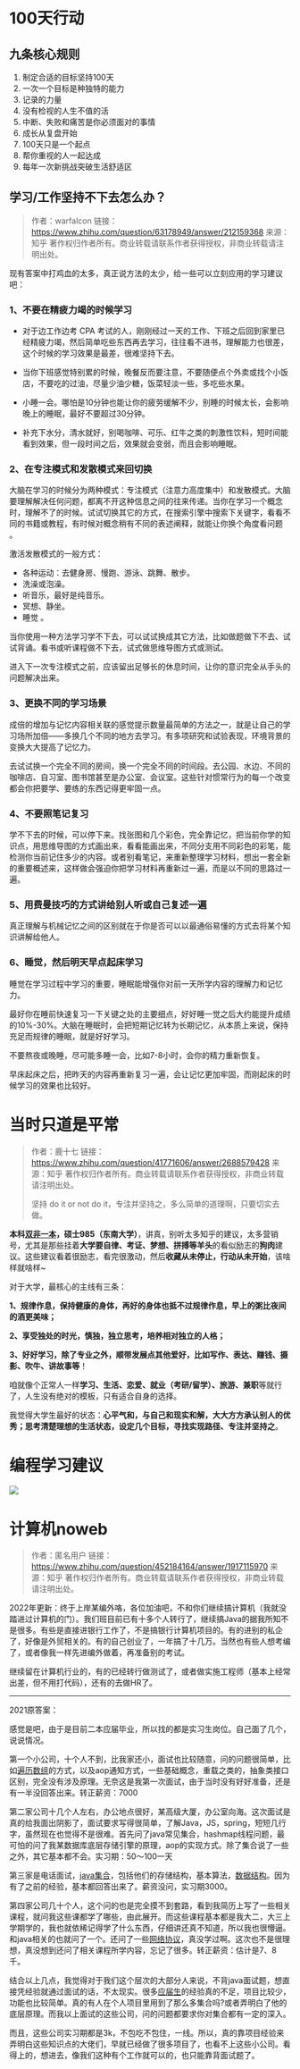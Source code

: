 # 100天行动

## 九条核心规则

1. 制定合适的目标坚持100天
2. 一次一个目标是种独特的能力
3. 记录的力量
4. 没有检视的人生不值的活
5. 中断、失败和痛苦是你必须面对的事情
6. 成长从复盘开始
7. 100天只是一个起点
8. 帮你重视的人一起达成
9. 每年一次新挑战突破生活舒适区



## 学习/工作坚持不下去怎么办？

> 作者：warfalcon
> 链接：https://www.zhihu.com/question/63178949/answer/212159368
> 来源：知乎
> 著作权归作者所有。商业转载请联系作者获得授权，非商业转载请注明出处。

现有答案中打鸡血的太多，真正说方法的太少，给一些可以立刻应用的学习建议吧：

### 1、不要在精疲力竭的时候学习

- 对于边工作边考 CPA 考试的人，刚刚经过一天的工作、下班之后回到家里已经精疲力竭，然后简单吃些东西再去学习，往往看不进书，理解能力也很差，这个时候的学习效果是最差，很难坚持下去。

- 当你下班感觉特别累的时候，晚餐反而要注意，不要随便点个外卖或找个小饭店，不要吃的过油，尽量少油少糖，饭菜轻淡一些，多吃些水果。

- 小睡一会。哪怕是10分钟也能让你的疲劳缓解不少，别睡的时候太长，会影响晚上的睡眠，最好不要超过30分钟。

- 补充下水分，清水就好，别喝咖啡、可乐、红牛之类的刺激性饮料，短时间能看到效果，但一段时间之后，效果就会变弱，而且会影响睡眠。




### 2、在专注模式和发散模式来回切换

大脑在学习的时候分为两种模式：专注模式（注意力高度集中）和发散模式。大脑要理解解决任何问题，都离不开这种信息之间的往来传递。当你在学习一个概念时，理解不了的时候。试试切换其它的方式，在搜索引擎中搜索下关键字，看看不同的书籍或教程，有时候对概念稍有不同的表述阐释，就能让你换个角度看问题 。

激活发散模式的一般方式：

- 各种运动：去健身房、慢跑、游泳、跳舞、散步。
- 洗澡或泡澡。
- 听音乐，最好是纯音乐。
- 冥想、静坐。
- 睡觉 。

当你使用一种方法学习学不下去，可以试试换成其它方法，比如做题做下不去、试试背诵。看书或听课程做不下去，试式做思维导图方式或测试。

进入下一次专注模式之前，应该留出足够长的休息时间，让你的意识完全从手头的问题解决出来。



### 3、更换不同的学习场景

成倍的增加与记忆内容相关联的感觉提示数量最简单的方法之一，就是让自己的学习场所加倍——多换几个不同的地方去学习。有多项研究和试验表现，环境背景的变换大大提高了记忆力。

去试试换一个完全不同的房间，换一个完全不同的时间段。去公园、水边、不同的咖啡店、自习室、图书馆甚至是办公室、会议室。这些针对惯常行为的每一个改变都会你把要学、要练的东西记得更牢固一点。



### 4、不要照笔记复习

学不下去的时候，可以停下来。找张图和几个彩色，完全靠记忆，把当前你学的知识点，用思维导图的方式画出来，看看能画出来，不同分支用不同彩色的彩笔，能检测你当前记住多少的内容。或者别看笔记，来重新整理学习材料，想出一套全新的重要概述来，这样做会强迫你把学习材料再重新过一遍，而是以不同的思路过一遍。



### 5、用费曼技巧的方式讲给别人听或自己复述一遍

真正理解与机械记忆之间的区别就在于你是否可以以最通俗易懂的方式去将某个知识讲解给他人。



### 6、睡觉，然后明天早点起床学习

睡觉在学习过程中学习的重要，睡眠能增强你对前一天所学内容的理解力和记忆力。

最好你在睡前快速复习一下关键之处的主要细点，好好睡一觉之后大约能提升成绩的10%-30%。大脑在睡眠时，会把短期记忆转为长期记忆，从本质上来说，保持充足而规律的睡眠，就是好好学习。

不要熬夜或晚睡，尽可能多睡一会，比如7-8小时，会你的精力重新恢复。

早床起床之后，把昨天的内容再重新复习一遍，会让记忆更加牢固，而刚起床的时候学习的效果也比较好。

# 当时只道是平常

> 作者：鹿十七
> 链接：https://www.zhihu.com/question/41771606/answer/2688579428
> 来源：知乎
> 著作权归作者所有。商业转载请联系作者获得授权，非商业转载请注明出处。
>
> 坚持        do it or not do it，专注并坚持之，多么简单的道理啊，只要切实去做。

**本科[双非一本](https://www.zhihu.com/search?q=双非一本&search_source=Entity&hybrid_search_source=Entity&hybrid_search_extra={"sourceType"%3A"answer"%2C"sourceId"%3A2688579428})，硕士985（东南大学）**，讲真，别听太多知乎的建议，太多营销号，尤其是那些挂着**大学要自律、考证、梦想、拼搏等羊头**的看似励志的**狗肉**建议。这些建议看着很励志，看完很激动，然后**收藏从未停止，行动从未开始**，该啥样就啥样~

对于大学，最核心的主线有三条：

**1、规律作息，保持健康的身体，再好的身体也抵不过规律作息，早上的粥比夜间的酒更美味；**

**2、享受独处的时光，慎独，独立思考，培养相对独立的人格；**

**3、好好学习，除了专业之外，顺带发展点其他爱好，比如写作、表达、赚钱、摄影、吹牛、讲故事等**！

咱就像个正常人一样**学习、生活、恋爱、就业（考研/留学）、旅游、兼职**等就行了，人生没有绝对的模板，只有适合自身的选择。

我觉得大学生最好的状态：**心平气和，与自己和现实和解，大大方方承认别人的优秀；思考清楚理想的生活状态，设定几个目标，寻找实现路径、专注并坚持之**。

# 编程学习建议

![](img/编程学习建议.png)



# 计算机noweb

> 作者：匿名用户
> 链接：https://www.zhihu.com/question/452184164/answer/1917115970
> 来源：知乎
> 著作权归作者所有。商业转载请联系作者获得授权，非商业转载请注明出处。

2022年更新：终于上岸某编外咯，各位加油吧，不和你们继续搞计算机（我就没踏进过计算机的门）。我们班目前已有十多个人转行了，继续搞Java的据我所知不是很多。有些是直接进银行工作了，不是搞银行计算机项目的。有的进别的私企了，好像是外贸相关的。有的自己创业了，一年搞了十几万。当然也有些人想考编了，或者像我一样先进编外做着，再准备别的考试。

继续留在计算机行业的，有的已经转行做测试了，或者做实施工程师（基本上经常出差，但不用打代码），还有的去做HR了。

------

2021原答案：

感觉是吧，由于是目前二本应届毕业，所以找的都是实习生岗位。自己面了几个，说说情况。

第一个小公司，十个人不到，比我家还小，面试也比较随意，问的问题很简单，比如[遍历数组](https://www.zhihu.com/search?q=遍历数组&search_source=Entity&hybrid_search_source=Entity&hybrid_search_extra={"sourceType"%3A"answer"%2C"sourceId"%3A"1917115970"})的方式，以及aop通知方式，一些基础概念，重载之类的，抽象类接口区别，完全没有涉及原理。无奈这是我第一次面试，由于当时没有好好准备，还是有一半没回答出来。转正薪资：7000

第二家公司十几个人左右，办公地点很好，某高级大厦，办公室向海。这次面试是真的给我面出阴影了，面试要求写得很简单，了解Java，JS，spring，短短几行字，虽然现在也觉得不是很难。首先问了java常见集合，hashmap线程问题，最可怕的问了我某数据库底层存储引擎的原理，aop的实现方式。除了集合说了一些之外，其它基本都不会。实习期：50～100一天

第三家是电话面试，[java集合](https://www.zhihu.com/search?q=java集合&search_source=Entity&hybrid_search_source=Entity&hybrid_search_extra={"sourceType"%3A"answer"%2C"sourceId"%3A"1917115970"})，包括他们的存储结构，基本算法，[数据结构](https://www.zhihu.com/search?q=数据结构&search_source=Entity&hybrid_search_source=Entity&hybrid_search_extra={"sourceType"%3A"answer"%2C"sourceId"%3A"1917115970"})。因为有了之前的经验，基本都回答出来了。薪资没问，实习期3000。

第四家公司几十个人，这个问的也是完全摸不到套路，看到我简历上写了一些相关课程，就问我这些课都学了哪些，由此展开。而这些课程基本都是我大二，大三上学期学的，我也就依稀记得学了什么东西，仔细讲还真不知道，所以我也很懵逼。和java相关的也就问了一个。还问了一些[网络协议](https://www.zhihu.com/search?q=网络协议&search_source=Entity&hybrid_search_source=Entity&hybrid_search_extra={"sourceType"%3A"answer"%2C"sourceId"%3A"1917115970"})，真没学过啊。这次也不是很理想，真没想到还问了相关课程所学内容，忘记了很多。转正薪资：估计是7、8千。

结合以上几点，我觉得对于我们这个层次的大部分人来说，不背java面试题，想直接凭经验就通过面试的话，不太现实。很多[应届生](https://www.zhihu.com/search?q=应届生&search_source=Entity&hybrid_search_source=Entity&hybrid_search_extra={"sourceType"%3A"answer"%2C"sourceId"%3A"1917115970"})的经验真的不足，项目比较少，功能也比较简单。真的有人在个人项目里用到了那么多集合吗?或者弄明白了他的底层原理。而我以上面试的这些公司，问的问题都要求你对集合都有一定的深入。

而且，这些公司实习期都是3k，不包吃不包住，一线。所以，真的靠项目经验来弄明白这些知识点的大佬们，早就已经做了很多项目了，也看不上这些小公司。看得上的，想进去，像我们这种有个工作就可以的，也只能靠背面试题了。